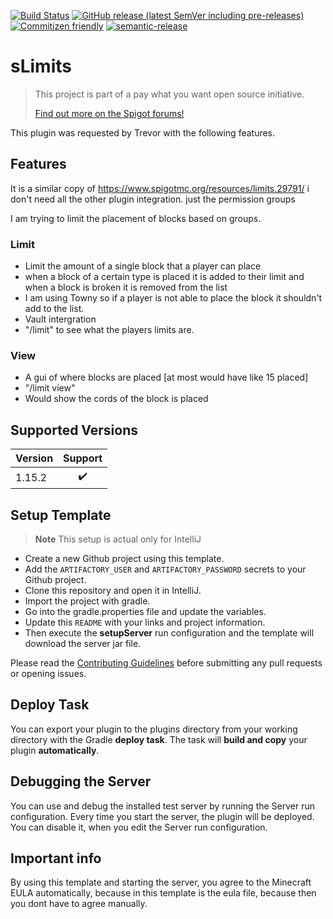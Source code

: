 [![Build Status](https://github.com/mcSilthus/sLimits/workflows/Build/badge.svg)](https://github.com/mcSilthus/spigot-plugin-template/actions?query=workflow%3ABuild)
[![GitHub release (latest SemVer including pre-releases)](https://img.shields.io/github/v/release/mcSilthus/sLimits?include_prereleases&label=release)](https://github.com/mcSilthus/sLimits)
[![Commitizen friendly](https://img.shields.io/badge/commitizen-friendly-brightgreen.svg)](http://commitizen.github.io/cz-cli/)
[![semantic-release](https://img.shields.io/badge/%20%20%F0%9F%93%A6%F0%9F%9A%80-semantic--release-e10079.svg)](https://github.com/semantic-release/semantic-release)

# sLimits

> This project is part of a pay what you want open source initiative.
>
> [Find out more on the Spigot forums!](https://www.spigotmc.org/threads/open-small-to-medium-plugin-development-pay-what-you-want-8-years-experience-high-quality.435578/)

This plugin was requested by Trevor with the following features.

## Features

It is a similar copy of https://www.spigotmc.org/resources/limits.29791/
i don't need all the other plugin integration. just the permission groups

I am trying to limit the placement of blocks based on groups.

### Limit

- Limit the amount of a single block that a player can place
- when a block of a certain type is placed it is added to their limit and when a block is broken it is removed from the list
- I am using Towny so if a player is not able to place the block it shouldn't add to the list.
- Vault intergration
- "/limit" to see what the players limits are.

### View

- A gui of where blocks are placed [at most would have like 15 placed]
- "/limit view"
- Would show the cords of the block is placed

## Supported Versions

| Version | Support |
| ------- | :-----: |
| 1.15.2  |   ✔️    |

## Setup Template

> **Note** This setup is actual only for IntelliJ

- Create a new Github project using this template.
- Add the `ARTIFACTORY_USER` and `ARTIFACTORY_PASSWORD` secrets to your Github project.
- Clone this repository and open it in IntelliJ.
- Import the project with gradle.
- Go into the gradle.properties file and update the variables.
- Update this `README` with your links and project information.
- Then execute the **setupServer** run configuration and the template will download the server jar file.

Please read the [Contributing Guidelines](CONTRIBUTING.md) before submitting any pull requests or opening issues.

## Deploy Task

You can export your plugin to the plugins directory from your working directory with the Gradle **deploy task**. The task will **build and copy** your plugin **automatically**.

## Debugging the Server

You can use and debug the installed test server by running the Server run configuration. Every time you start the server, the plugin will be deployed. You can disable it, when you edit the Server run configuration.

## Important info

By using this template and starting the server, you agree to the Minecraft EULA automatically, because in this template is the eula file, because then you dont have to agree manually.
